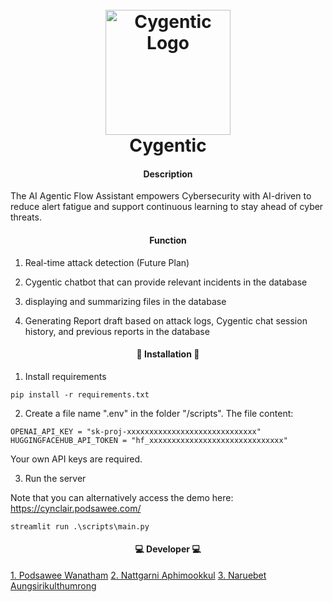 <h1 align="center">
  <br>
  <img src="https://podsawee.com/cygentic_logo.png" alt="Cygentic Logo" width="200">
  <br>
  Cygentic
  <br>
</h1>

<h4 align="center"> Description </h4>
The AI Agentic Flow Assistant empowers Cybersecurity with 
AI-driven to reduce alert fatigue and support continuous learning to stay ahead of cyber threats.

<h4 align="center"> Function </h4>

1. Real-time attack detection (Future Plan)

2. Cygentic chatbot that can provide relevant incidents in the database
   
3. displaying and summarizing files in the database
   
4. Generating Report draft based on attack logs, Cygentic chat session history, and previous reports in the database


<h4 align="center">🚨 Installation 🚨</h4>

1. Install requirements
```
pip install -r requirements.txt
```

2. Create a file name ".env" in the folder "/scripts". The file content:
```
OPENAI_API_KEY = "sk-proj-xxxxxxxxxxxxxxxxxxxxxxxxxxxxx"
HUGGINGFACEHUB_API_TOKEN = "hf_xxxxxxxxxxxxxxxxxxxxxxxxxxxxxx"
```
Your own API keys are required.


3. Run the server

Note that you can alternatively access the demo here: https://cynclair.podsawee.com/

```
streamlit run .\scripts\main.py
```

<h4 align="center">💻 Developer 💻</h4>

<a href="https://podsawee.com/">1. Podsawee Wanatham</a>
<a href="https://www.linkedin.com/in/nattgarni-aphimookkul-459a20260/">2. Nattgarni Aphimookkul</a>
<a href="https://www.linkedin.com/in/leonaruebet/">3. Naruebet Aungsirikulthumrong</a>
